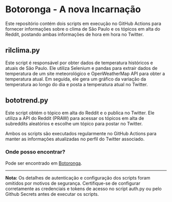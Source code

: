 # Botoronga - A nova Incarnação

Este repositório contém dois scripts em execução no GitHub Actions para fornecer informações sobre o clima de São Paulo e os tópicos em alta do Reddit, postando ambas informações de hora em hora no Twitter.

## rilclima.py

Este script é responsável por obter dados de temperatura históricos e atuais de São Paulo. Ele utiliza Selenium e pandas para extrair dados de temperatura de um site meteorológico e OpenWeatherMap API para obter a temperatura atual. Em seguida, ele gera um gráfico da variação da temperatura ao longo do dia e posta a temperatura atual no Twitter.

## bototrend.py

Este script obtém o tópico em alta do Reddit e o publica no Twitter. Ele utiliza a API do Reddit (PRAW) para acessar os tópicos em alta de subreddits aleatórios e escolhe um tópico para postar no Twitter.

Ambos os scripts são executados regularmente no GitHub Actions para manter as informações atualizadas no perfil do Twitter associado.

### Onde posso encontrar?
Pode ser encontrado em [Botoronga](https://twitter.com/botoronga).

---
**Nota:** Os detalhes de autenticação e configuração dos scripts foram omitidos por motivos de segurança. Certifique-se de configurar corretamente as credenciais e tokens de acesso no script auth.py ou pelo Github Secrets antes de executar os scripts.
